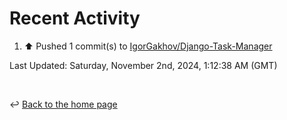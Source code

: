 # Recent Activity

<!--RECENT_ACTIVITY:start-->
1. ⬆️ Pushed 1 commit(s) to [IgorGakhov/Django-Task-Manager](https://github.com/IgorGakhov/Django-Task-Manager)<br>
<!--RECENT_ACTIVITY:end-->

<!--RECENT_ACTIVITY:last_update-->
Last Updated: Saturday, November 2nd, 2024, 1:12:38 AM (GMT)
<!--RECENT_ACTIVITY:last_update_end-->

<br>

↩️ [Back to the home page](/README.md)
